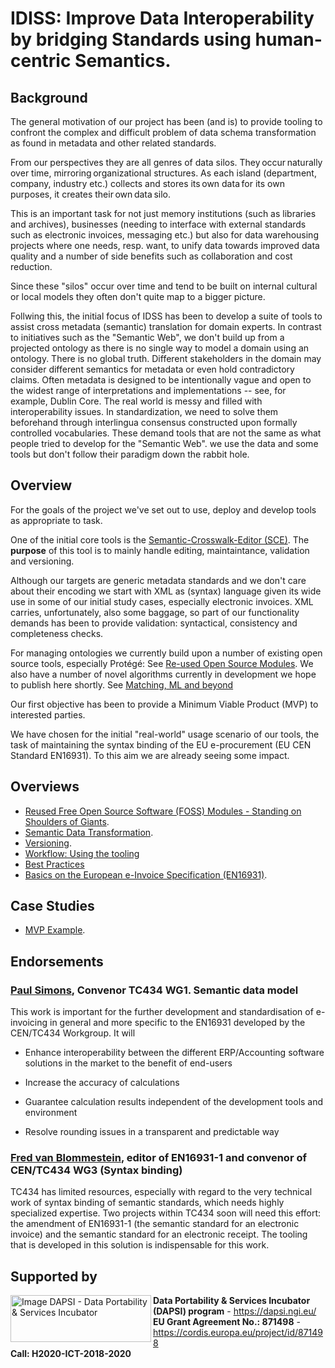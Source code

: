 
# IDISS: Improve Data Interoperability by bridging Standards using human-centric Semantics.

## Background

The general motivation of our project has been (and is) to provide tooling to confront the complex and difficult problem of data schema transformation as found in metadata and other related standards.

From our perspectives they are all genres of data silos. They occur naturally over time, mirroring organizational structures. As each island (department, company, industry etc.) collects and stores its own data for its own purposes, it creates their own data silo.

This is an important task for not just memory institutions (such as libraries and archives), businesses (needing to interface with external standards such as electronic invoices, messaging etc.) but also for data warehousing projects where one needs, resp. want, to unify data towards improved data quality and a number of side benefits such as collaboration and cost reduction.

Since these "silos" occur over time and tend to be built on internal cultural or local models they often don't quite map to a bigger picture.

Follwing this, the initial focus of IDSS has been to develop a suite of tools to assist cross metadata (semantic) translation for domain experts. In contrast to initiatives such as the "Semantic Web", we don't build up from a projected ontology as there is no single way to model a domain using an ontology. There is no global truth. Different stakeholders in the domain may consider different semantics for metadata or even hold contradictory claims. Often metadata is designed to be intentionally vague and open to the widest range of interpretations and implementations -- see, for example, Dublin Core. The real world is messy and filled with interoperability issues. In standardization, we need to solve them beforehand through interlingua consensus constructed upon formally controlled vocabularies. These demand tools that are not the same as what people tried to develop for the "Semantic Web". we use the data and some tools but don't follow their paradigm down the rabbit hole.


## Overview

For the goals of the project we've set out to use, deploy and develop tools as appropriate to task.

One of the initial core tools is the  [Semantic-Crosswalk-Editor (SCE)](./README.md). The **purpose** of this tool is to mainly handle editing, maintaintance, validation and versioning.

Although our targets are generic metadata standards and we don't care about their encoding we start with XML as (syntax) language given its wide use in some of our initial study cases, especially electronic invoices. XML carries, unfortunately, also some baggage, so part of our functionality demands has been to provide validation: syntactical, consistency and completeness checks.

For managing ontologies we currently build upon a number of existing open source tools, especially Protégé: See [Re-used Open Source Modules](./docs/Foss.md). We also have a number of novel algorithms currently in development we hope to publish here shortly. See [Matching, ML and beyond](./docs/Semantics.md#matching-ml-and-beyond)

Our first objective has been to provide a Minimum Viable Product (MVP) to interested parties.

We have chosen for the initial "real-world" usage scenario of our tools, the task of maintaining the syntax binding of the EU e-procurement (EU CEN Standard EN16931). To this aim we are already seeing some impact.

## Overviews

* [Reused Free Open Source Software (FOSS) Modules - Standing on Shoulders of Giants](./docs/Foss.md).
* [Semantic Data Transformation](./docs/Semantics.md).
* [Versioning](./docs/Versioning.md). 
* [Workflow: Using the tooling](./docs/Workflow.md)
* [Best Practices](./docs/BestPractices.md)
* [Basics on the European e-Invoice Specification (EN16931)](./docs/EN16931.md).

## Case Studies
* [MVP Example](./docs/Example.md).

## Endorsements

### [Paul Simons](https://www.linkedin.com/in/paulsimonscb/), Convenor TC434 WG1. Semantic data model

This work is important for the further development and standardisation of e-invoicing in general and more specific to the EN16931 developed by the CEN/TC434 Workgroup.
It will

* Enhance interoperability between the different ERP/Accounting software solutions in the market to the benefit of end-users

* Increase the accuracy of calculations
* Guarantee calculation results independent of the development tools and environment
* Resolve rounding issues in a transparent and predictable way

### [Fred van Blommestein](https://www.linkedin.com/in/fred-van-blommestein-7871b43/), editor of EN16931-1 and convenor of CEN/TC434 WG3 (Syntax binding)

TC434 has limited resources, especially with regard to the very technical work of syntax binding of semantic standards, which needs highly specialized expertise. Two projects within TC434 soon will need this effort: the amendment of EN16931-1 (the semantic standard for an electronic invoice) and the semantic standard for an electronic receipt. The tooling that is developed in this solution is indispensable for this work.

## Supported by

<div>
	<a href="https://www.ngi.eu/"><img alt="Image DAPSI - Data Portability & Services Incubator" src="https://dapsi.ngi.eu/wp-content/uploads/2020/01/NGI_DAPSI_Tag-color-positive-large.png" width="225" height="75" align="left"></a>
</div>
<div>
	<b>Data Portability & Services Incubator (DAPSI) program</b> - <a href="https://dapsi.ngi.eu/">https://dapsi.ngi.eu/</a> <br/>
	<b>EU Grant Agreement No.: 871498</b> - <a href="https://cordis.europa.eu/project/id/871498">https://cordis.europa.eu/project/id/871498</a> <br/>
	<b>Call: H2020-ICT-2018-2020</b>
</div>
